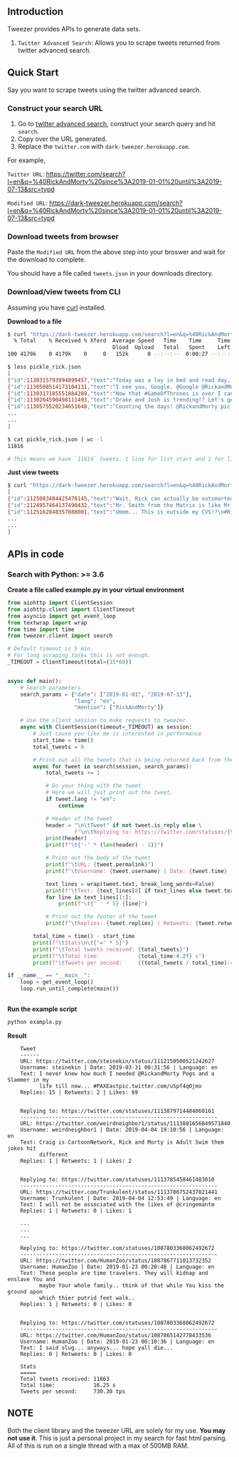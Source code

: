 ## Introduction

Tweezer provides APIs to generate data sets.

1. `Twitter Advanced Search`: Allows you to scrape tweets returned from twitter advanced search.

## Quick Start

Say you want to scrape tweets using the twitter advanced search.

### Construct your search URL

1. Go to [twitter advanced search](https://twitter.com/search-advanced), construct your search query and hit `search`.
2. Copy over the URL generated.
3. Replace the `twitter.com` with `dark-tweezer.herokuapp.com`.

For example, 

`Twitter URL`: <https://twitter.com/search?l=en&q=%40RickAndMorty%20since%3A2019-01-01%20until%3A2019-07-13&src=typd>

`Modified URL`: <https://dark-tweezer.herokuapp.com/search?l=en&q=%40RickAndMorty%20since%3A2019-01-01%20until%3A2019-07-13&src=typd>

### Download tweets from browser

Paste the `Modified URL` from the above step into your broswer and wait for the download to complete. 

You should have a file called `tweets.json` in your downloads directory.

### Download/view tweets from CLI

Assuming you have [curl](https://curl.haxx.se/download.html) installed.

**Download to a file**

```bash
$ curl "https://dark-tweezer.herokuapp.com/search?l=en&q=%40RickAndMorty%20since%3A2019-01-01%20until%3A2019-07-13&src=typd" -o pickle_rick.json
  % Total    % Received % Xferd  Average Speed   Time    Time     Time  Current
                                 Dload  Upload   Total   Spent    Left  Speed
100 4179k    0 4179k    0     0   152k      0 --:--:--  0:00:27 --:--:--  134k

$ less pickle_rick.json
[
{"id":1130315793994899457,"text":"Today was a lay in bed and read day, punctuated by naps and some episodes of @RickandMorty. Also I slept with this book under my pillow at some points for, you know, osmosis pic.twitter.com/KvEP9UIgqy","lang":"en","username":"RicciFlat","time":"2019-05-20 03:34:20","permalink":"https://twitter.com/RicciFlat/status/1130315793994899457","is_reply":false,"parent_id":null,"replies":1,"retweets":1,"favorites":5},
{"id":1130508514173104131,"text":"I see you, Google. @Google @RickandMorty pic.twitter.com/Aq7B6wxIR9","lang":"en","username":"hollymonkster","time":"2019-05-20 16:20:08","permalink":"https://twitter.com/hollymonkster/status/1130508514173104131","is_reply":false,"parent_id":null,"replies":0,"retweets":0,"favorites":0},
{"id":1130317185551884289,"text":"Now that #GameOfThrones is over I can\u2019t wait for @RickandMorty pic.twitter.com/TnTk5H7tRa","lang":"en","username":"kramsta1","time":"2019-05-20 03:39:51","permalink":"https://twitter.com/kramsta1/status/1130317185551884289","is_reply":false,"parent_id":null,"replies":0,"retweets":0,"favorites":1},
{"id":1130264590498111493,"text":"Drake and Josh is trending!? Let's get @DrakeBell & @ItsJoshPeck to notice my rendition of their hit tv show's theme song. RT, LIKE & @ Drake & Josh let's make this go viral @RickandMorty \n\nSong: https://soundcloud.com/afrodope/girl-next-door-prod\u00a0\u2026\nArtist: @malcolmflexedpic.twitter.com/QdfqnTb0nc","lang":"en","username":"chiefmemelord","time":"2019-05-20 00:10:52","permalink":"https://twitter.com/chiefmemelord/status/1130264590498111493","is_reply":false,"parent_id":null,"replies":0,"retweets":0,"favorites":0},
{"id":1130575520234651648,"text":"Counting the days! @RickandMorty pic.twitter.com/iW15qKCVni","lang":"en","username":"nalhilal","time":"2019-05-20 20:46:23","permalink":"https://twitter.com/nalhilal/status/1130575520234651648","is_reply":false,"parent_id":null,"replies":0,"retweets":0,"favorites":1},
...
...
]

$ cat pickle_rick.json | wc -l
11816

# This means we have `11814` tweets. 1 line for list start and 1 for list end.
```

**Just view tweets**

```bash
$ curl "https://dark-tweezer.herokuapp.com/search?l=en&q=%40RickAndMorty%20since%3A2019-01-01%20until%3A2019-07-13&src=typd"
[
{"id":1125083484425478145,"text":"Wait, Rick can actually be outsmarted? #RickandMorty @RickandMorty @AdultSwimUKpic.twitter.com/2iYLOWKsAy","lang":"en","username":"E4Tweets","time":"2019-05-05 17:03:00","permalink":"https://twitter.com/E4Tweets/status/1125083484425478145","is_reply":false,"parent_id":null,"replies":0,"retweets":0,"favorites":5},
{"id":1124957464137490432,"text":"Mr. Smith from the Matrix is like Mr. Meeseeks from @RickandMorty pic.twitter.com/BbIH0EGaNN","lang":"en","username":"TheVibeDealer3","time":"2019-05-05 08:42:14","permalink":"https://twitter.com/TheVibeDealer3/status/1124957464137490432","is_reply":false,"parent_id":null,"replies":0,"retweets":0,"favorites":2},
{"id":1125162848357888001,"text":"Ummm... This is outside my CVS!?\n#RickAndMorty @RickandMorty pic.twitter.com/lXVsJZSrEm","lang":"en","username":"Forest__Corgi","time":"2019-05-05 22:18:22","permalink":"https://twitter.com/Forest__Corgi/status/1125162848357888001","is_reply":false,"parent_id":null,"replies":0,"retweets":0,"favorites":4},
...
...
]
```

## APIs in code

### Search with Python: >= 3.6

**Create a file called example.py in your virtual environment**

```python
from aiohttp import ClientSession
from aiohttp.client import ClientTimeout
from asyncio import get_event_loop
from textwrap import wrap
from time import time
from tweezer.client import search

# Default timeout is 5 min.
# For long scraping tasks this is not enough.
_TIMEOUT = ClientTimeout(total=(15*60))


async def main():
    # Search parameters.
    search_params = {"date": ["2019-01-01", "2019-07-13"],
                     "lang": "en",
                     "mention": ["RickAndMorty"]}

    # Use the client session to make requests to tweezer.
    async with ClientSession(timeout=_TIMEOUT) as session:
        # Just cause you like me is interested in performance
        start_time = time()
        total_tweets = 0

        # Print out all the tweets that is being returned back from the server
        async for tweet in search(session, search_params):
            total_tweets += 1

            # Do your thing with the tweet
            # Here we will just print out the tweet.
            if tweet.lang != "en":
                continue

            # Header of the tweet
            header = "\n\tTweet" if not tweet.is_reply else \
                     f"\n\tReplying to: https://twitter.com/statuses/{tweet.parent_id}"
            print(header)
            print(f"\t{'-' * (len(header) - 1)}")

            # Print out the body of the tweet
            print(f"\tURL: {tweet.permalink}")
            print(f"\tUsername: {tweet.username} | Date: {tweet.time} | Language: {tweet.lang}")

            text_lines = wrap(tweet.text, break_long_words=False)
            print(f"\tText: {text_lines[0] if text_lines else tweet.text}")
            for line in text_lines[1:]:
                print(f"\t{' ' * 5} {line}")

            # Print out the footer of the tweet
            print(f"\tReplies: {tweet.replies} | Retweets: {tweet.retweets} | Likes: {tweet.favorites}\n")

        total_time = time() - start_time
        print(f"\tStats\n\t{'=' * 5}")
        print(f"\tTotal tweets received: {total_tweets}")
        print(f"\tTotal time:            {total_time:4.2f} s")
        print(f"\tTweets per second:     {(total_tweets / total_time):4.2f} tps")

if __name__ == "__main__":
    loop = get_event_loop()
    loop.run_until_complete(main())
    
```

**Run the example script**

```bash
python example.py
```

**Result**

```text
	Tweet
	------
	URL: https://twitter.com/steinekin/status/1112150500521242627
	Username: steinekin | Date: 2019-03-31 00:31:56 | Language: en
	Text: I never knew how much I needed @RickandMorty Pogs and a Slammer in my
	      life till now... #PAXEastpic.twitter.com/uSpf4q0jmo
	Replies: 15 | Retweets: 2 | Likes: 69


	Replying to: https://twitter.com/statuses/1113879714484060161
	--------------------------------------------------------------
	URL: https://twitter.com/weirdneighbor1/status/1113881656849571840
	Username: weirdneighbor1 | Date: 2019-04-04 19:10:56 | Language: en
	Text: Craig is CartoonNetwork, Rick and Morty is Adult Swim them jokes hit
	      different
	Replies: 1 | Retweets: 1 | Likes: 2


	Replying to: https://twitter.com/statuses/1113785458461483010
	--------------------------------------------------------------
	URL: https://twitter.com/Trunkulent/status/1113786752437821441
	Username: Trunkulent | Date: 2019-04-04 12:53:49 | Language: en
	Text: I will not be associated with the likes of @cringemantm
	Replies: 1 | Retweets: 0 | Likes: 1
	
	...
	...
	...
	
	Replying to: https://twitter.com/statuses/1087803368062492672
	--------------------------------------------------------------
	URL: https://twitter.com/HumanZoo/status/1087867711013732352
	Username: HumanZoo | Date: 2019-01-23 00:20:48 | Language: en
	Text: These people are time travelers. They will kidnap and enslave You and
	      maybe Your whole family.. think of that while You kiss the ground apon
	      which thier putrid feet walk..
	Replies: 1 | Retweets: 0 | Likes: 0


	Replying to: https://twitter.com/statuses/1087803368062492672
	--------------------------------------------------------------
	URL: https://twitter.com/HumanZoo/status/1087865142778433536
	Username: HumanZoo | Date: 2019-01-23 00:10:36 | Language: en
	Text: I said slug... anyways... hope yall die...
	Replies: 0 | Retweets: 0 | Likes: 0

	Stats
	=====
	Total tweets received: 11863
	Total time:            16.25 s
	Tweets per second:     730.30 tps

```

## NOTE

Both the client library and the tweezer URL are solely for my use. **You may not use it**. This is just a personal project in my search for fast html parsing. All of this is run on a single thread with a max of 500MB RAM.
